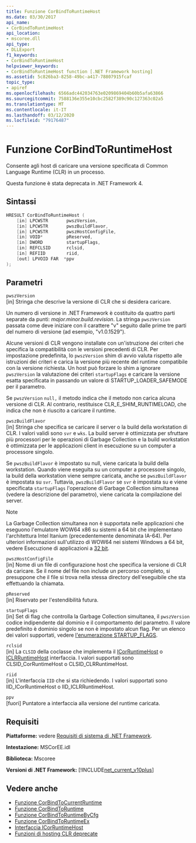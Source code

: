 ```yaml
---
title: Funzione CorBindToRuntimeHost
ms.date: 03/30/2017
api_name:
- CorBindToRuntimeHost
api_location:
- mscoree.dll
api_type:
- DLLExport
f1_keywords:
- CorBindToRuntimeHost
helpviewer_keywords:
- CorBindToRuntimeHost function [.NET Framework hosting]
ms.assetid: 5c826ba3-8258-49bc-a417-78807915fcaf
topic_type:
- apiref
ms.openlocfilehash: 6566adc442034763e0209869404b60b5afa63866
ms.sourcegitcommit: 7588136e355e10cbc2582f389c90c127363c02a5
ms.translationtype: MT
ms.contentlocale: it-IT
ms.lasthandoff: 03/12/2020
ms.locfileid: "79176487"
---
```

# <a name="corbindtoruntimehost-function"></a>Funzione CorBindToRuntimeHost
Consente agli host di caricare una versione specificata di Common Language Runtime (CLR) in un processo.  
  
 Questa funzione è stata deprecata in .NET Framework 4.  
  
## <a name="syntax"></a>Sintassi  
  
```cpp  
HRESULT CorBindToRuntimeHost (  
    [in] LPCWSTR       pwszVersion,
    [in] LPCWSTR       pwszBuildFlavor,
    [in] LPCWSTR       pwszHostConfigFile,
    [in] VOID*         pReserved,
    [in] DWORD         startupFlags,
    [in] REFCLSID      rclsid,
    [in] REFIID        riid,
    [out] LPVOID FAR  *ppv  
);  
```  
  
## <a name="parameters"></a>Parametri  
 `pwszVersion`  
 [in] Stringa che descrive la versione di CLR che si desidera caricare.  
  
 Un numero di versione in .NET Framework è costituito da quattro parti separate da punti: *major.minor.build.revision*. La stringa `pwszVersion` passata come deve iniziare con il carattere "v" seguito dalle prime tre parti del numero di versione (ad esempio, "v1.0.1529").  
  
 Alcune versioni di CLR vengono installate con un'istruzione dei criteri che specifica la compatibilità con le versioni precedenti di CLR. Per impostazione predefinita, lo `pwszVersion` shim di avvio valuta rispetto alle istruzioni dei criteri e carica la versione più recente del runtime compatibile con la versione richiesta. Un host può forzare lo shim a ignorare `pwszVersion` la valutazione dei criteri `startupFlags` e caricare la versione esatta specificata in passando un valore di STARTUP_LOADER_SAFEMODE per il parametro.  
  
 Se `pwszVersion` `null,` il metodo indica che il metodo non carica alcuna versione di CLR. Al contrario, restituisce CLR_E_SHIM_RUNTIMELOAD, che indica che non è riuscito a caricare il runtime.  
  
 `pwszBuildFlavor`  
 [in] Stringa che specifica se caricare il server o la build della workstation di CLR. I valori validi sono `svr` e `wks`. La build server è ottimizzata per sfruttare più processori per le operazioni di Garbage Collection e la build workstation è ottimizzata per le applicazioni client in esecuzione su un computer a processore singolo.  
  
 Se `pwszBuildFlavor` è impostato su null, viene caricata la build della workstation. Quando viene eseguita su un computer a processore singolo, la build della workstation viene sempre caricata, anche se `pwszBuildFlavor` è impostata su `svr`. Tuttavia, `pwszBuildFlavor` se `svr` è impostata su e viene specificata `startupFlags` l'operazione di Garbage Collection simultanea (vedere la descrizione del parametro), viene caricata la compilazione del server.  
  
> [!NOTE]
> La Garbage Collection simultanea non è supportata nelle applicazioni che eseguono l'emulatore WOW64 x86 su sistemi a 64 bit che implementano l'architettura Intel Itanium (precedentemente denominata IA-64). Per ulteriori informazioni sull'utilizzo di WOW64 nei sistemi Windows a 64 bit, vedere Esecuzione di applicazioni a [32 bit](/windows/desktop/WinProg64/running-32-bit-applications).  
  
 `pwszHostConfigFile`  
 [in] Nome di un file di configurazione host che specifica la versione di CLR da caricare. Se il nome del file non include un percorso completo, si presuppone che il file si trova nella stessa directory dell'eseguibile che sta effettuando la chiamata.  
  
 `pReserved`  
 [in] Riservato per l'estendibilità futura.  
  
 `startupFlags`  
 [in] Set di flag che controlla la Garbage Collection simultanea, il `pwszVersion` codice indipendente dal dominio e il comportamento del parametro. Il valore predefinito è dominio singolo se non è impostato alcun flag. Per un elenco dei valori supportati, vedere [l'enumerazione STARTUP_FLAGS](../../../../docs/framework/unmanaged-api/hosting/startup-flags-enumeration.md).  
  
 `rclsid`  
 [in] La `CLSID` della coclasse che implementa il [ICorRuntimeHost](../../../../docs/framework/unmanaged-api/hosting/icorruntimehost-interface.md) o [ICLRRuntimeHost](../../../../docs/framework/unmanaged-api/hosting/iclrruntimehost-interface.md) interfaccia. I valori supportati sono CLSID_CorRuntimeHost o CLSID_CLRRuntimeHost.  
  
 `riid`  
 [in] L'interfaccia `IID` che si sta richiedendo. I valori supportati sono IID_ICorRuntimeHost o IID_ICLRRuntimeHost.  
  
 `ppv`  
 [fuori] Puntatore a interfaccia alla versione del runtime caricata.  
  
## <a name="requirements"></a>Requisiti  
 **Piattaforme:** vedere [Requisiti di sistema di .NET Framework](../../../../docs/framework/get-started/system-requirements.md).  
  
 **Intestazione:** MSCorEE.idl  
  
 **Biblioteca:** Mscoree  
  
 **Versioni di .NET Framework:** [!INCLUDE[net_current_v10plus](../../../../includes/net-current-v10plus-md.md)]  
  
## <a name="see-also"></a>Vedere anche

- [Funzione CorBindToCurrentRuntime](../../../../docs/framework/unmanaged-api/hosting/corbindtocurrentruntime-function.md)
- [Funzione CorBindToRuntime](../../../../docs/framework/unmanaged-api/hosting/corbindtoruntime-function.md)
- [Funzione CorBindToRuntimeByCfg](../../../../docs/framework/unmanaged-api/hosting/corbindtoruntimebycfg-function.md)
- [Funzione CorBindToRuntimeEx](../../../../docs/framework/unmanaged-api/hosting/corbindtoruntimeex-function.md)
- [Interfaccia ICorRuntimeHost](../../../../docs/framework/unmanaged-api/hosting/icorruntimehost-interface.md)
- [Funzioni di hosting CLR deprecate](../../../../docs/framework/unmanaged-api/hosting/deprecated-clr-hosting-functions.md)
